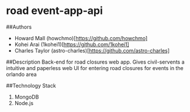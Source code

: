 # road event-app-api

##Authors
  * Howard Mall (howchmo)[https://github.com/howchmo]
  * Kohei Arai (1kohei1)[https://github.com/1kohei1]
  * Charles Taylor (astro-charles)[https://github.com/astro-charles]

##Description
  Back-end for road closures web app. Gives civil-servents a intuitive and paperless web UI for entering road closures for events in the orlando area

##Technology Stack
  1. MongoDB
  2. Node.js
